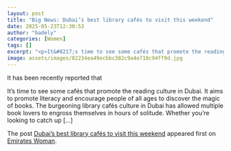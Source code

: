 ```yaml
---
layout: post
title: "Big News: Dubai’s best library cafés to visit this weekend"
date: 2025-05-23T12:30:53
author: "badely"
categories: [Women]
tags: []
excerpt: "<p>It&#8217;s time to see some cafés that promote the reading culture in Dubai. It aims to promote literacy and encourage people of all ages to discov"
image: assets/images/82234ea49ecbbc382c9a4e718c94ff9d.jpg
---
```


It has been recently reported that <p>It&#8217;s time to see some cafés that promote the reading culture in Dubai. It aims to promote literacy and encourage people of all ages to discover the magic of books. The burgeoning library cafés culture in Dubai has allowed multiple book lovers to engross themselves in hours of solitude. Whether you’re looking to catch up [&#8230;]</p>
<p>The post <a href="https://emirateswoman.com/dubais-best-library-cafes-to-visit-this-weekend/" rel="nofollow">Dubai’s best library cafés to visit this weekend</a> appeared first on <a href="https://emirateswoman.com" rel="nofollow">Emirates Woman</a>.</p>

